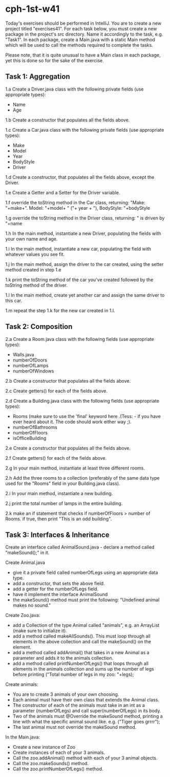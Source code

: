 # cph-1st-w41
Today's exercises should be performed in IntelliJ. 
You are to create a new project titled "exercises41". 
For each task below, you must create a new package in the project's src directory. Name it accordingly to the task, e.g. "Task1". 
In each package, create a Main.java with a static Main method which will be used to call the methods required to complete the tasks. 

Please note, that it is quite unusual to have a Main class in each package, yet this is done so for the sake of the exercise.

## Task 1: Aggregation
1.a Create a Driver.java class with the following private fields (use appropriate types): 
- Name
- Age

1.b Create a constructor that populates all the fields above. 

1.c Create a Car.java class with the following private fields (use appropriate types):
- Make
- Model
- Year
- BodyStyle
- Driver

1.d Create a constructor, that populates all the fields above, except the Driver. 

1.e Create a Getter and a Setter for the Driver variable.

1.f override the toString method in the Car class, returning:
     "Make: "+make+". Model: "+model+ " ("+ year + "), BodyStyle: "+bodyStyle
     
1.g override the toString method in the Driver class, returning: 
    " is driven by "+name

1.h In the main method, instantiate a new Driver, populating the fields with your own name and age. 

1.i In the main method, instantiate a new car, populating the field with whatever values you see fit. 

1.j In the main method, assign the driver to the car created, using the setter method created in step 1.e

1.k print the toString method of the car you've created followed by the toString method of the driver. 

1.l In the main method, create yet another car and assign the same driver to this car. 

1.m repeat the step 1.k for the new car created in 1.l. 


## Task 2: Composition
2.a Create a Room.java class with the following fields (use appropriate types): 
- Walls.java
- numberOfDoors
- numberOfLamps
- numberOfWindows

2.b Create a constructor that populates all the fields above.

2.c Create getters() for each of the fields above. 

2.d Create a Building.java class with the following fields (use appropriate types):
- Rooms (make sure to use the \'final\' keyword here .(Tess: - if you have ever heard about it. The code should work either way ;).
- numberOfBathrooms
- numberOfFloors
- isOfficeBuilding

2.e Create a constructor that populates all the fields above. 

2.f Create getters() for each of the fields above. 
    
2.g In your main method, instantiate at least three different rooms. 

2.h Add the three rooms to a collection (preferably of the same data type used for the "Rooms" field in your Building.java class).

2.i In your main method, instantiate a new building.

2.j print the total number of lamps in the entire building.

2.k make an if statement that checks if numberOfFloors > number of Rooms. if true, then print "This is an odd building". 



## Task 3: Interfaces & Inheritance 
Create an interface called AnimalSound.java 
    - declare a method called "makeSound();" in it. 

Create Animal.java
- give it a private field called numberOfLegs using an appropriate data type. 
- add a constructor, that sets the above field. 
- add a getter for the numberOfLegs field. 
- have it implement the interface AnimalSound
- the makeSound() method must print the following: "Undefined animal makes no sound."

Create Zoo.java:
- add a Collection of the type Animal called "animals", e.g. an ArrayList (make sure to initialize it).
- add a method called makeAllSounds(). This must loop through all elements in the above collection and call the makeSound() on the element. 
- add a method called addAnimal() that takes in a new Animal as a parameter and adds it to the animals collection. 
- add a method called printNumberOfLegs() that loops through all elements in the animals collection and sums up the number of legs before printing ("Total number of legs in my zoo: "+legs);

Create animals: 
- You are to create 3 animals of your own choosing. 
- Each animal must have their own class that extends the Animal class. 
- The constructor of each of the animals must take in an int as a parameter (numberOfLegs) and call super(numberOfLegs) in its body. 
- Two of the animals must @Override the makeSound method, printing a line with what the specific animal sound like. e.g. ("Tiger goes grrrr"); 
- The last animal must not override the makeSound method. 

In the Main.java: 
- Create a new instance of Zoo
- Create instances of each of your 3 animals. 
- Call the zoo.addAnimal() method with each of your 3 animal objects. 
- Call the zoo.makeSounds() method. 
- Call the zoo.printNumberOfLegs() method. 
